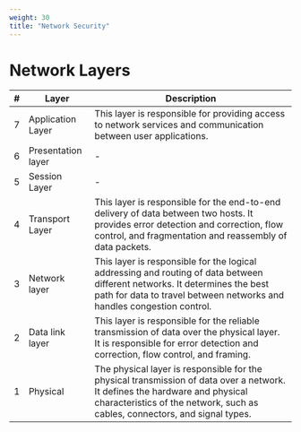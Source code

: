 ```yaml
---
weight: 30
title: "Network Security"
---
```


# Network Layers

| # | Layer | Description |
| - | ----- | ----------- |
| 7 | Application Layer | This layer is responsible for providing access to network services and communication between user applications. |
| 6 | Presentation layer | - |
| 5 | Session Layer | - |
| 4 | Transport Layer | This layer is responsible for the end-to-end delivery of data between two hosts. It provides error detection and correction, flow control, and fragmentation and reassembly of data packets.  |
| 3 | Network layer | This layer is responsible for the logical addressing and routing of data between different networks. It determines the best path for data to travel between networks and handles congestion control. |
| 2 | Data link layer| This layer is responsible for the reliable transmission of data over the physical layer. It is responsible for error detection and correction, flow control, and framing.|
| 1 | Physical | The physical layer is responsible for the physical transmission of data over a network. It defines the hardware and physical characteristics of the network, such as cables, connectors, and signal types. |

